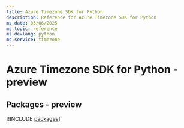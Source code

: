 ```yaml
---
title: Azure Timezone SDK for Python
description: Reference for Azure Timezone SDK for Python
ms.date: 03/06/2025
ms.topic: reference
ms.devlang: python
ms.service: timezone
---
```

# Azure Timezone SDK for Python - preview
## Packages - preview
[!INCLUDE [packages](timezone-index.md)]